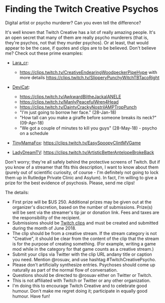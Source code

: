 Finding the Twitch Creative Psychos
===================================

Digital artist or psycho murderer? Can you even tell the difference?

It's well known that Twitch Creative has a lot of really amazing people. It's
an open secret that many of them are really psycho murderers (that is, they're
psychos, not that they murder psychos). Or at least, that would appear to be
the case, if quotes and clips are to be believed. Don't believe me? Check out
these prime examples:

* [Lara_cr](https://twitch.tv/lara_cr):
  - <https://clips.twitch.tv/CreativeEndearingWoodpeckerPipeHype> with more details
    <https://clips.twitch.tv/SlipperyPunchyWitchTBTacoRight>

* [DeviCat](https://twitch.tv/devicat):
  - <https://clips.twitch.tv/AwkwardBlitheJackalANELE>
  - <https://clips.twitch.tv/ManlyPeacefulWren4Head>
  - <https://clips.twitch.tv/DaintyCrackyNostrilAMPTropPunch>
  - "I'm just going to borrow her face." (28-Jan-18)
  - "How tall can you make a giraffe before someone breaks its neck?" (09-Apr-18)
  - "We got a couple of minutes to kill you guys" (28-May-18) - psycho on a schedule

* [TinyMamaFox](https://twitch.tv/tinymamafox): <https://clips.twitch.tv/EasySpoopyClintMVGame>

* [LadyDreamTV](https://twitch.tv/ladydreamtv): <https://clips.twitch.tv/ArtisticBetterAntelopeBrokeBack>

Don't worry; they're all safely behind the protective screens of Twitch. But
if you know of a streamer that fits this description, I want to know about them
(purely out of scientific curiosity, of course - I'm definitely not going to
lock them up in Rutledge Private Clinic and Asylum). In fact, I'm willing to
give a prize for the best evidence of psychosis. Please, send me clips!

The details:

* First prize will be $US 250. Additional prizes may be given out at the
  organizer's discretion, based on the number of submissions. Prize(s) will
  be sent via the streamer's tip jar or donation link. Fees and taxes are the
  responsibility of the recipient.
* Submissions should be [Twitch clips](https://help.twitch.tv/customer/en/portal/articles/2442508-how-to-use-clips)
  and must be created and submitted during the month of June 2018.
* The clip should be from a creative stream. If the stream category is not
  "Creative", it should be clear from the content of the clip that the stream
  is for the purpose of creating something. (For example, writing a game mod
  while in the category for that game counts as a creative stream.)
* Submit your clips via Twitter with the clip URL andany title or caption you
  need. Mention @rosuav, and use hashtag #TwitchCreativePsycho.
* Please don't artificially synthesize entries. Psychoses should come up
  naturally as part of the normal flow of conversation.
* Questions should be directed to @rosuav either on Twitter or Twitch.
* This is not affiliated with Twitch or Twitter or any other organization.
* I'm doing this to encourage Twitch Creative and to celebrate good humour.
  Don't make me regret doing it; participate in equally good humour. Have fun!
